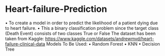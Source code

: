 # Heart-failure-Prediction
•	To create a model in order to predict the likelihood of a patient dying due to heart failure.
•	This a binary classification problem since the target class (Death Event) consists of two classes True or False 
The dataset has been taken from Kaggle: https://www.kaggle.com/datasets/andrewmvd/heart-failure-clinical-data
Models To Be Used:
•	Random Forest
•	KNN
•	Decision Tree
